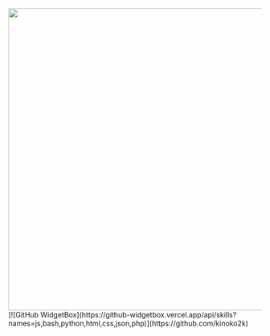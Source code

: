 
<img src="https://github-widgetbox.vercel.app/api/profile?username=kazuyagodsz&data=followers,repositories,stars,commits" width="600">
[![GitHub WidgetBox](https://github-widgetbox.vercel.app/api/skills?names=js,bash,python,html,css,json,php)](https://github.com/kinoko2k)
